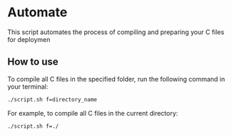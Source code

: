# Automate

This script automates the process of compiling and preparing your C files for deploymen

## How to use

To compile all C files in the specified folder, run the following command in your terminal:

```sh
./script.sh f=directory_name
```

For example, to compile all C files in the current directory:

```sh
./script.sh f=./
```
